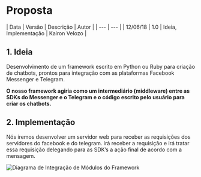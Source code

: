 # Proposta

| Data | Versão | Descrição | Autor |
| --- | --- |
| 12/06/18 | 1.0 | Ideia, Implementação | Kairon Velozo |

## 1. Ideia

Desenvolvimento de um framework escrito em Python ou Ruby para criação de chatbots, prontos para integração com as plataformas Facebook Messenger e Telegram.

**O nosso framework agiria como um intermediário \(middleware\) entre as SDKs do Messenger e o Telegram e o código escrito pelo usuário para criar os chatbots.**

## 2. Implementação

Nós iremos desenvolver um servidor web para receber as requisições dos servidores do facebook e do telegram. irá receber a requisição e irá tratar essa requisição delegando para as SDK’s a ação final de acordo com a mensagem.  


![Diagrama de Integra&#xE7;&#xE3;o de M&#xF3;dulos do Framework](https://docs.google.com/drawings/u/1/d/sjT5PXK90cT8CLK-CUN4GJw/image?w=531&h=330&rev=277&ac=1)



